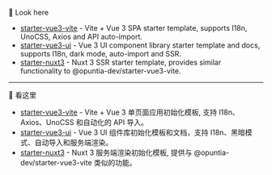 👋 Look here

- [starter-vue3-vite](https://github.com/opuntia-dev/starter-vue3-vite) - Vite + Vue 3 SPA starter template, supports I18n, UnoCSS, Axios and API auto-import.
- [starter-vue3-ui](https://github.com/opuntia-dev/starter-vue3-ui) - Vue 3 UI component library starter template and docs, supports I18n, dark mode, auto-import and SSR.
- [starter-nuxt3](https://github.com/opuntia-dev/starter-nuxt3) - Nuxt 3 SSR starter template, provides similar functionality to @opuntia-dev/starter-vue3-vite.

 ---

👋 看这里

- [starter-vue3-vite](https://github.com/opuntia-dev/starter-vue3-vite) - Vite + Vue 3 单页面应用初始化模板, 支持 I18n、Axios、UnoCSS 和自动化的 API 导入。
- [starter-vue3-ui](https://github.com/opuntia-dev/starter-vue3-ui) - Vue 3 UI 组件库初始化模板和文档，支持 I18n、黑暗模式、自动导入和服务端渲染。
- [starter-nuxt3](https://github.com/opuntia-dev/starter-nuxt3) - Nuxt 3 服务端渲染初始化模板, 提供与 @opuntia-dev/starter-vue3-vite 类似的功能。
